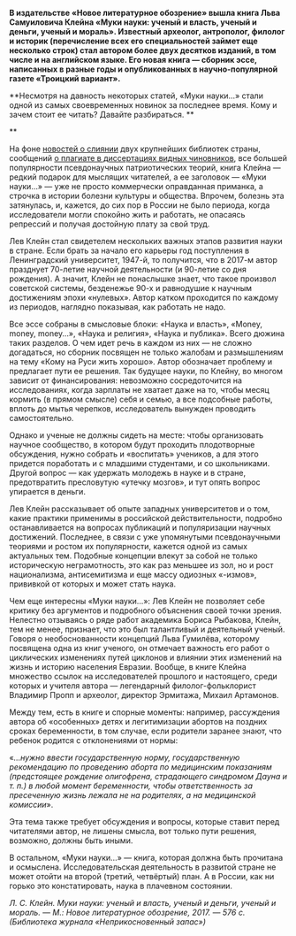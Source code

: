 **В издательстве «Новое литературное обозрение» вышла книга Льва Самуиловича Клейна «Муки науки: ученый и власть, ученый и деньги, ученый и мораль». Известный археолог, антрополог, филолог и историк (перечисление всех его специальностей займет еще несколько строк) стал автором более двух десятков изданий, в том числе и на английском языке. Его новая книга — сборник эссе, написанных в разные годы и опубликованных в научно-популярной газете «Троицкий вариант».**

**Несмотря на давность некоторых статей, «Муки науки…» стали одной из самых своевременных новинок за последнее время. Кому и зачем стоит ее читать? Давайте разбираться. **

**

На фоне [новостей о слиянии](https://gorky.media/news/sovetnik-prezidenta-vystupil-protiv-sliyaniya-rgb-i-rnb/) двух крупнейших библиотек страны, сообщений [о плагиате в диссертациях видных чиновников](https://www.dissernet.org/), все большей популярности псевдонаучных патриотических теорий, книга Клейна — редкий подарок для мыслящих читателей, а ее заголовок — «Муки науки…» — уже не просто коммерчески оправданная приманка, а строчка в истории болезни культуры и общества. Впрочем, болезнь эта затянулась, и, кажется, до сих пор в России не было периода, когда исследователи могли спокойно жить и работать, не опасаясь репрессий и получая достойную плату за свой труд.

Лев Клейн стал свидетелем нескольких важных этапов развития науки в стране. Если брать за начало его карьеры год поступления в Ленинградский университет, 1947-й, то получится, что в 2017-м автор празднует 70-летие научной деятельности (и 90-летие со дня рождения). А значит, Клейн не понаслышке знает, что такое произвол советской системы, безденежье 90-х и равнодушие к научным достижениям эпохи «нулевых». Автор катком проходится по каждому из периодов, наглядно показывая, как работать не надо. 

Все эссе собраны в смысловые блоки: «Наука и власть», «Money, money, money…», «Наука и религия», «Наука и публика». Всего дюжина таких разделов. О чем идет речь в каждом из них — не сложно догадаться, но сборник посвящен не только жалобам и размышлениям на тему «Кому на Руси жить хорошо». Автор обозначает проблему и предлагает пути ее решения. Так будущее науки, по Клейну, во многом зависит от финансирования: невозможно сосредоточится на исследованиях, когда зарплаты не хватает даже на то, чтобы месяц кормить (в прямом смысле) себя и семью, а все подсобные работы, вплоть до мытья черепков, исследователь вынужден проводить самостоятельно. 

Однако и ученые не должны сидеть на месте: чтобы организовать научное сообщество, в котором будут проходить плодотворные обсуждения, нужно собрать и «воспитать» учеников, а для этого придется поработать и с младшими студентами, и со школьниками. Другой вопрос — как удержать молодежь в науке и в стране, предотвратить пресловутую «утечку мозгов», и тут опять вопрос упирается в деньги. 

Лев Клейн рассказывает об опыте западных университетов и о том, какие практики применимы в российской действительности, подробно останавливается на вопросах публикаций и популяризации научных достижений. Последнее, в связи с уже упомянутыми псевдонаучными теориями и ростом их популярности, кажется одной из самых актуальных тем. Подобные концепции влекут за собой не только историческую неграмотность, это как раз меньшее из зол, но и рост национализма, антисемитизма и еще массу одиозных «-измов», прививкой от которых и может стать наука. 

Чем еще интересны «Муки науки…»: Лев Клейн не позволяет себе критику без аргументов и подробного объяснения своей точки зрения. Нелестно отзываясь о ряде работ академика Бориса Рыбакова, Клейн, тем не менее, признает, что это был талантливый и деятельный ученый. Говоря о необоснованности концепций Льва Гумилёва, которому посвящена одна из книг ученого, он отмечает важность его работ о циклических изменениях путей циклонов и влиянии этих изменений на жизнь и историю населения Евразии. Вообще, в книге Клейна множество ссылок на исследователей прошлого и настоящего, среди которых и учителя автора — легендарный филолог-фольклорист Владимир Пропп и археолог, директор Эрмитажа, Михаил Артамонов. 

Между тем, есть в книге и спорные моменты: например, рассуждения автора об «особенных» детях и легитимизации абортов на поздних сроках беременности, в том случае, если родители заранее знают, что ребенок родится с отклонениями от нормы:   


«_…нужно ввести государственную норму, государственную рекомендацию по проведению аборта по медицинским показаниям (предстоящее рождение олигофрена, страдающего синдромом Дауна и т. п.) в любой момент беременности, чтобы ответственность за пресеченную жизнь лежала не на родителях, а на медицинской комиссии_».

Эта тема также требует обсуждения и вопросы, которые ставит перед читателями автор, не лишены смысла, вот только пути решения, возможно, должны быть иными. 

В остальном, «Муки науки…» — книга, которая должна быть прочитана и осмыслена. Исследовательская деятельность в развитой стране не может отойти на второй (третий, четвёртый) план. А в России, как ни горько это констатировать, наука в плачевном состоянии. 

_Л. С. Клейн. Муки науки: ученый и власть, ученый и деньги, ученый и мораль. — М.: Новое литературное обозрение, 2017. — 576 с. (Библиотека журнала «Неприкосновенный запас»)_
